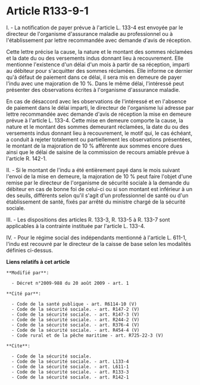 # Article R133-9-1

I. - La notification de payer prévue à l'article L. 133-4 est envoyée par le directeur de l'organisme d'assurance maladie au
professionnel ou à l'établissement par lettre recommandée avec demande d'avis de réception.

Cette lettre précise la cause, la nature et le montant des sommes réclamées et la date du ou des versements indus donnant
lieu à recouvrement. Elle mentionne l'existence d'un délai d'un mois à partir de sa réception, imparti au débiteur pour
s'acquitter des sommes réclamées. Elle informe ce dernier qu'à défaut de paiement dans ce délai, il sera mis en demeure de
payer l'indu avec une majoration de 10 %. Dans le même délai, l'intéressé peut présenter des observations écrites à
l'organisme d'assurance maladie.

En cas de désaccord avec les observations de l'intéressé et en l'absence de paiement dans le délai imparti, le directeur de
l'organisme lui adresse par lettre recommandée avec demande d'avis de réception la mise en demeure prévue à l'article L.
133-4. Cette mise en demeure comporte la cause, la nature et le montant des sommes demeurant réclamées, la date du ou des
versements indus donnant lieu à recouvrement, le motif qui, le cas échéant, a conduit à rejeter totalement ou partiellement
les observations présentées, le montant de la majoration de 10 % afférente aux sommes encore dues ainsi que le délai de
saisine de la commission de recours amiable prévue à l'article R. 142-1.

II. - Si le montant de l'indu a été entièrement payé dans le mois suivant l'envoi de la mise en demeure, la majoration de 10
% peut faire l'objet d'une remise par le directeur de l'organisme de sécurité sociale à la demande du débiteur en cas de
bonne foi de celui-ci ou si son montant est inférieur à un des seuils, différents selon qu'il s'agit d'un professionnel de
santé ou d'un établissement de santé, fixés par arrêté du ministre chargé de la sécurité sociale.

III. - Les dispositions des articles R. 133-3, R. 133-5 à R. 133-7 sont applicables à la contrainte instituée par l'article
L. 133-4. 

IV. - Pour le régime social des indépendants mentionné à l'article L. 611-1, l'indu est recouvré par le directeur de la
caisse de base selon les modalités définies ci-dessus.

**Liens relatifs à cet article**

	**Modifié par**:

	  - Décret n°2009-988 du 20 août 2009 - art. 1

	**Cité par**:

	  - Code de la santé publique - art. R6114-10 (V)
	  - Code de la sécurité sociale. - art. R147-2 (V)
	  - Code de la sécurité sociale. - art. R147-3 (V)
	  - Code de la sécurité sociale. - art. R244-2 (V)
	  - Code de la sécurité sociale. - art. R376-4 (V)
	  - Code de la sécurité sociale. - art. R454-4 (V)
	  - Code rural et de la pêche maritime - art. R725-22-3 (V)

	**Cite**:

	  - Code de la sécurité sociale.
	  - Code de la sécurité sociale. - art. L133-4
	  - Code de la sécurité sociale. - art. L611-1
	  - Code de la sécurité sociale. - art. R133-3
	  - Code de la sécurité sociale. - art. R142-1
